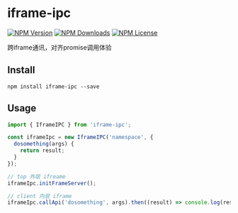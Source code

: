 iframe-ipc
==========

[![NPM Version][npm-image]][npm-url]
[![NPM Downloads][downloads-image]][npm-url]
[![NPM License][license-image]][npm-url]

跨iframe通讯，对齐promise调用体验


## Install
```
npm install iframe-ipc --save
```

## Usage

```typescript
import { IframeIPC } from 'iframe-ipc';

const iframeIpc = new IframeIPC('namespace', {
  dosomething(args) {
    return result;
  }
});

// top 外层 ifreame
iframeIpc.initFrameServer();

// client 内层 iframe
iframeIpc.callApi('dosomething', args).then((result) => console.log(result));
```


[npm-image]: https://img.shields.io/npm/v/iframe-ipc.svg
[downloads-image]: https://img.shields.io/npm/dm/iframe-ipc.svg
[npm-url]: https://www.npmjs.org/package/iframe-ipc
[license-image]: https://img.shields.io/npm/l/iframe-ipc.svg
